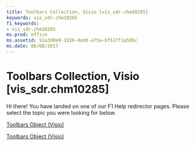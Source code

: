 ```yaml
---
title: Toolbars Collection, Visio [vis_sdr.chm10285]
keywords: vis_sdr.chm10285
f1_keywords:
- vis_sdr.chm10285
ms.prod: office
ms.assetid: 51a3d0e9-1816-4edd-a75a-6f517f1a58bc
ms.date: 06/08/2017
---
```



# Toolbars Collection, Visio [vis_sdr.chm10285]

Hi there! You have landed on one of our F1 Help redirector pages. Please select the topic you were looking for below.

[Toolbars Object (Visio)](http://msdn.microsoft.com/library/05a7736a-4655-de35-14fe-32e32fd1784d%28Office.15%29.aspx)

[Toolbars Object (Visio)](http://msdn.microsoft.com/library/722c5101-e5b3-452d-e484-e2e2fa4209eb.aspx)


